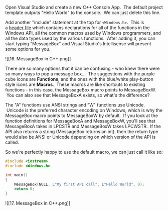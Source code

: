 Open Visual Studio and create a new C++ Console App.  The default project template outputs "Hello World" to the console.  We can just delete this line.

Add another "include" statement at the top for `<Windows.h>`.  This is a [header file](https://docs.microsoft.com/en-us/cpp/cpp/header-files-cpp) which contains declarations for all of the functions in the Windows API, all the common macros used by Windows programmers, and all the data types used by the various functions.  After adding it, you can start typing "MessageBox" and Visual Studio's Intellisense will present some options for you.

![[16. MessageBox in C++.png]]

There are so many options that it can be confusing - who knew there were so many ways to pop a message box...  The suggestions with the purple cube icons are **Functions**, and the ones with the blue/white play-button style icons are **Macros**.  These macros are like shortcuts to existing functions - in this case, the MessageBox macro points to MessageBoxW.  You can also see that MessageBoxA exists, so what's the difference?

The "A" functions use ANSI strings and "W" functions use Unicode.  Unicode is the preferred character encoding on Windows, which is why the MessageBox macro points to MessageBoxW by default.  If you look at the function definitions for MessageBoxA and MessageBoxW, you'll see that MessageBoxA takes in LPCSTR and MessageBoxW takes LPCWSTR.  If the API also returns a string (MessageBox returns an int), then the return type would also be ANSI or Unicode depending on which version of the API is called.

So we're perfectly happy to use the default macro, we can just call it like so:

```c
#include <iostream>
#include <Windows.h>

int main()
{
    MessageBox(NULL, L"My first API call", L"Hello World", 0);
    return 0;
}
```


![[17. MessageBox in C++.png]]

